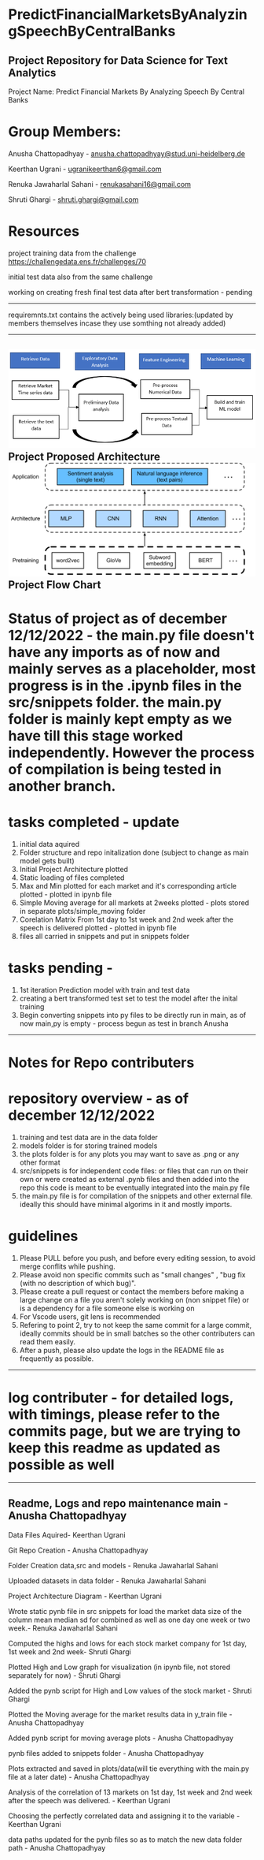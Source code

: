 # PredictFinancialMarketsByAnalyzingSpeechByCentralBanks

## Project Repository for Data Science for Text Analytics 

Project Name: Predict Financial Markets By Analyzing Speech By Central Banks

# Group Members:

Anusha Chattopadhyay - anusha.chattopadhyay@stud.uni-heidelberg.de

Keerthan Ugrani - ugranikeerthan6@gmail.com

Renuka Jawaharlal Sahani - renukasahani16@gmail.com

Shruti Ghargi - shruti.ghargi@gmail.com

# Resources
project training data from the challenge https://challengedata.ens.fr/challenges/70

initial test data also from the same challenge

working on creating fresh final test data after bert transformation - pending

-------------------------------------------------------------------------------------------------------------------------------------------------
requiremnts.txt contains the actively being used libraries:(updated by members themselves incase they use somthing not already added)

--------------------------------------------------------------------------------------------------------------------------------------------------
![project architecture](project_arch.PNG)
Project Proposed Architecture
![project flow chart](flow_chrt.PNG)
Project Flow Chart
-------------------------------------------------------------------------------------------------------------------------------------------------
# Status of project as of december 12/12/2022 - the main.py file doesn't have any imports as of now and mainly serves as a placeholder, most progress is in the .ipynb files in the src/snippets folder. the main.py folder is mainly kept empty as we have till this stage worked independently. However the process of compilation is being tested in another branch.

# tasks completed - update

1. initial data aquired
2. Folder structure and repo initalization done (subject to change as main model gets built)
3. Initial Project Architecture plotted
4. Static loading of files completed
5. Max and Min plotted for each market and it's corresponding article plotted - plotted in ipynb file
6. Simple Moving average for all markets at 2weeks plotted - plots stored in separate plots/simple_moving folder
7. Corelation Matrix From 1st day to 1st week and 2nd week after the speech is delivered plotted - plotted in ipynb file
8. files all carried in snippets and put in snippets folder

# tasks pending -
1. 1st iteration Prediction model with train and test data 
2. creating a bert transformed test set to test the model after the inital training
3. Begin converting snippets into py files to be directly run in main, as of now main,py is empty - process begun as test in branch Anusha
--------------------------------------------------------------------------------------------------------------------------------------------------

# Notes for Repo contributers

# repository overview - as of december 12/12/2022
1. training and test data are in the data folder
2. models folder is for storing trained models
3. the plots folder is for any plots you may want to save as .png or any other format
4. src/snippets is for independent code files: or files that can run on their own or were created as external .pynb files and then added into the repo
    this code is meant to be eventually integrated into the main.py file
5. the main.py file is for compilation of the snippets and other external file. ideally this should have minimal algorims in it and mostly imports.
# guidelines
1. Please PULL before you push, and before every editing session, to avoid merge conflits while pushing.
2. Please avoid non specific commits such as  "small changes" , "bug fix (with no description of which bug)".
3. Please create a pull request or contact the members before making a large change on a file you aren't solely working on (non snippet file) or is a dependency for a file someone else is working on
4. For Vscode users, git lens is recommended
5. Refering to point 2, try to not keep the same commit for a large commit, ideally commits should be in small batches so the other contributers can read them easily.
6. After a push, please also update the logs in the README file as frequently as possible.

---------------------------------------------------------------------------------------------------------------------------------------------------

# log contributer - for detailed logs, with timings, please refer to the commits page, but we are trying to keep this readme as updated as possible as well
-----------------------------------------------------------
Readme, Logs and repo maintenance main - Anusha Chattopadhyay
-------------------------------------------------------------

Data Files Aquired- Keerthan Ugrani

Git Repo Creation - Anusha Chattopadhyay

Folder Creation data,src and models - Renuka Jawaharlal Sahani

Uploaded datasets in data folder - Renuka Jawaharlal Sahani

Project Architecture Diagram - Keerthan Ugrani

Wrote static pynb file in src snippets for load the market data size of the column mean median sd for combined as well as one day one week or two week.- Renuka Jawaharlal Sahani

Computed the highs and lows for each stock market company for 1st day, 1st week and 2nd week- Shruti Ghargi

Plotted High and Low graph for visualization (in ipynb file, not stored separately for now) - Shruti Ghargi

Added the pynb script for High and Low values of the stock market - Shruti Ghargi

Plotted the Moving average for the market results data in y_train file - Anusha Chattopadhyay

Added pynb script for moving average plots - Anusha Chattopadhyay

pynb files added to snippets folder - Anusha Chattopadhyay

Plots extracted and saved in plots/data(will tie everything with the main.py file at a later date) - Anusha Chattopadhyay

Analysis of the correlation of 13 markets on 1st day, 1st week and 2nd week after the speech was delivered. - Keerthan Ugrani

Choosing the perfectly correlated data and assigning it to the variable - Keerthan Ugrani

data paths updated for the pynb files so as to match the new data folder path - Anusha Chattopadhyay
